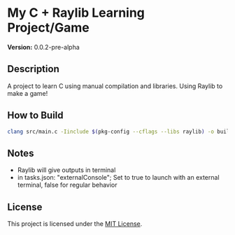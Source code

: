 # My C + Raylib Learning Project/Game

<!-- VERSION LINE -->
**Version:** 0.0.2-pre-alpha
## Description
A project to learn C using manual compilation and libraries. Using Raylib to make a game!

## How to Build
```bash
clang src/main.c -Iinclude $(pkg-config --cflags --libs raylib) -o build/main # Mac
```

## Notes
- Raylib will give outputs in terminal
- in tasks.json: "externalConsole"; Set to true to launch with an external terminal, false for regular behavior

## License
This project is licensed under the [MIT License](LICENSE).